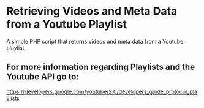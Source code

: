 Retrieving Videos and Meta Data from a Youtube Playlist
====================

A simple PHP script that returns videos and meta data from a Youtube playlist.

## For more information regarding Playlists and the Youtube API go to:

https://developers.google.com/youtube/2.0/developers_guide_protocol_playlists